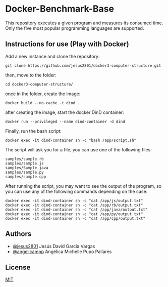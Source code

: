# Docker-Benchmark-Base

This repository executes a given program and measures its consumed time. Only the five most popular programming languages are supported.

## Instructions for use (Play with Docker)

Add a new instance and clone the repository:

```
git clone https://github.com/jesus2801/docker3-computer-structure.git
```

then, move to the folder:

```
cd docker3-computer-structure/
```

once in the folder, create the image:

```
docker build --no-cache -t dind .
```

after creating the image, start the docker DinD container:

```
docker run --privileged --name dind-container -d dind
```

Finally, run the bash script:

```
docker exec -it dind-container sh -c "bash /app/script.sh"
```

The script will ask you for a file, you can use one of the following files:

```
samples/sample.rb
samples/sample.js
samples/Sample.java
samples/sample.py
samples/sample.cpp
```

After running the script, you may want to see the output of the program, so you can use any of the following commands depending on the case:

```
docker exec -it dind-container sh -c "cat /app/js/output.txt"
docker exec -it dind-container sh -c "cat /app/rb/output.txt"
docker exec -it dind-container sh -c "cat /app/java/output.txt"
docker exec -it dind-container sh -c "cat /app/py/output.txt"
docker exec -it dind-container sh -c "cat /app/cpp/output.txt"
```

## Authors

- [@jesus2801](https://github.com/jesus2801) Jesús David García Vargas
- [@angelicampp](https://github.com/angelicampp) Angélica Michelle Pupo Pallares

## License

[MIT](https://choosealicense.com/licenses/mit/)
